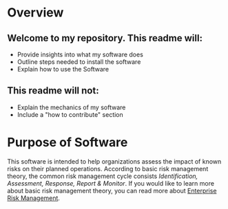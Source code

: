 # Overview

## Welcome to my repository. This readme will:

- Provide insights into what my software does
- Outline steps needed to install the software
- Explain how to use the Software

## This readme will not:

- Explain the mechanics of my software
- Include a "how to contribute" section
  
# Purpose of Software

This software is intended to help organizations assess the impact of known risks on their planned operations. According to basic risk management theory, the common risk management cycle consists _Identification, Assessment, Response, Report & Monitor_. If you would like to learn more about basic risk management theory, you can read more about [Enterprise Risk Management](https://www.coso.org/guidance-erm).

